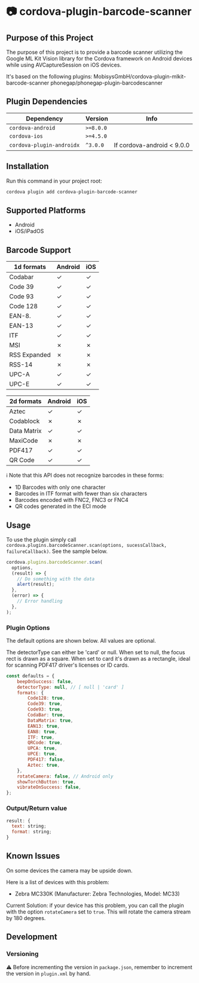 # :camera: cordova-plugin-barcode-scanner

## Purpose of this Project

The purpose of this project is to provide a barcode scanner utilizing the Google ML Kit Vision library for the Cordova framework on Android devices while using AVCaptureSession on iOS devices.

It's based on the following plugins:
MobisysGmbH/cordova-plugin-mlkit-barcode-scanner
phonegap/phonegap-plugin-barcodescanner

## Plugin Dependencies

| Dependency                        | Version   | Info                       |
| --------------------------------- | --------- | -------------------------- |
| `cordova-android`                 | `>=8.0.0` |                            |
| `cordova-ios`                     | `>=4.5.0` |                            |
| `cordova-plugin-androidx`         | `^3.0.0`  | If cordova-android < 9.0.0 |

## Installation

Run this command in your project root:

```bash
cordova plugin add cordova-plugin-barcode-scanner
```

## Supported Platforms

- Android
- iOS/iPadOS

## Barcode Support

| 1d formats   | Android | iOS |
| ------------ | ------- | --- |
| Codabar      | ✓       | ✓   |
| Code 39      | ✓       | ✓   |
| Code 93      | ✓       | ✓   |
| Code 128     | ✓       | ✓   |
| EAN-8.       | ✓       | ✓   |
| EAN-13       | ✓       | ✓   |
| ITF          | ✓       | ✓   |
| MSI          | ✗       | ✗   |
| RSS Expanded | ✗       | ✗   |
| RSS-14       | ✗       | ✗   |
| UPC-A        | ✓       | ✓   |
| UPC-E        | ✓       | ✓   |

| 2d formats  | Android | iOS |
| ----------- | ------- | --- |
| Aztec       | ✓       | ✓   |
| Codablock   | ✗       | ✗   |
| Data Matrix | ✓       | ✓   |
| MaxiCode    | ✗       | ✗   |
| PDF417      | ✓       | ✓   |
| QR Code     | ✓       | ✓   |

:information_source: Note that this API does not recognize barcodes in these forms:

- 1D Barcodes with only one character
- Barcodes in ITF format with fewer than six characters
- Barcodes encoded with FNC2, FNC3 or FNC4
- QR codes generated in the ECI mode

## Usage

To use the plugin simply call `cordova.plugins.barcodeScanner.scan(options, sucessCallback, failureCallback)`. See the sample below.

```javascript
cordova.plugins.barcodeScanner.scan(
  options,
  (result) => {
    // Do something with the data
    alert(result);
  },
  (error) => {
    // Error handling
  },
);
```

### Plugin Options

The default options are shown below.
All values are optional.

The detectorType can either be 'card' or null. When set to null, the focus rect is drawn as a square. When set to card it's drawn as a rectangle, ideal for scanning PDF417 driver's licenses or ID cards.

```javascript
const defaults = {
    beepOnSuccess: false,
    detectorType: null, // [ null | 'card' ]
    formats: {
        Code128: true,
        Code39: true,
        Code93: true,
        CodaBar: true,
        DataMatrix: true,
        EAN13: true,
        EAN8: true,
        ITF: true,
        QRCode: true,
        UPCA: true,
        UPCE: true,
        PDF417: false,
        Aztec: true,
    },
    rotateCamera: false, // Android only
    showTorchButton: true,
    vibrateOnSuccess: false,
};
```

### Output/Return value

```javascript
result: {
  text: string;
  format: string;
}
```
## Known Issues

On some devices the camera may be upside down.

Here is a list of devices with this problem:

- Zebra MC330K (Manufacturer: Zebra Technologies, Model: MC33)

Current Solution:
if your device has this problem, you can call the plugin with the option `rotateCamera` set to `true`.
This will rotate the camera stream by 180 degrees.

## Development

### Versioning

⚠️ Before incrementing the version in `package.json`, remember to increment the version in `plugin.xml` by hand.
